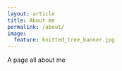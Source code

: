 ```yaml
---
layout: article
title: About me
permalink: /about/
image:
  feature: knitted_tree_banner.jpg
---
```


A page all about me